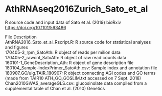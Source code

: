 # AthRNAseq2016Zurich_Sato_et_al
R source code and input data of Sato et al. (2019) bioRxiv https://doi.org/10.1101/563486  
  
File Description  
AthRNA2016_Sato_et_al_Rscript.R: R source code for statistical analyses and figures  
170405-3_rpm_SatoAth: R object of reads per milion data  
170405-2_rawcnt_SatoAth: R object of raw read counts data  
160101-1_GeneDescription_Ath: R object of gene description file  
180104_Sample-IndexPrimer_SatoAth.csv: Sample index and annotation file  
180907_GO/ulg.TAIR_180907: R object connecting AGI codes and GO terms (made from TAIR10 ATH_GO_GOSLIM.txt accessed on 7 Sept. 2018)  
Chan2010GWAS_averageGLS.csv: glucosinolate data compiled from a supplemental table of Chan et al. (2010) Genetics
